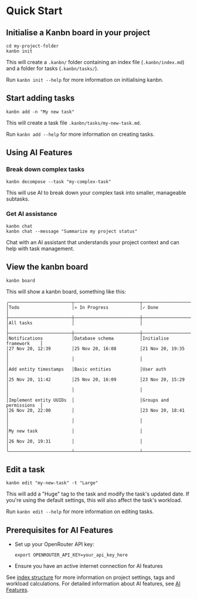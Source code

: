 # Quick Start

## Initialise a Kanbn board in your project

```
cd my-project-folder
kanbn init
```

This will create a `.kanbn/` folder containing an index file (`.kanbn/index.md`) and a folder for tasks (`.kanbn/tasks/`).

Run `kanbn init --help` for more information on initialising kanbn.

## Start adding tasks

```
kanbn add -n "My new task"
```

This will create a task file `.kanbn/tasks/my-new-task.md`.

Run `kanbn add --help` for more information on creating tasks.

## Using AI Features

### Break down complex tasks

```
kanbn decompose --task "my-complex-task"
```

This will use AI to break down your complex task into smaller, manageable subtasks.

### Get AI assistance

```
kanbn chat
kanbn chat --message "Summarize my project status"
```

Chat with an AI assistant that understands your project context and can help with task management.

## View the kanbn board

```
kanbn board
```

This will show a kanbn board, something like this:

```
╭────────────────────────┬─────────────────────────┬────────────────────────╮
│Todo                    │» In Progress            │✓ Done                  │
├────────────────────────┼─────────────────────────┼────────────────────────┤
│All tasks               │                         │                        │
├────────────────────────┼─────────────────────────┼────────────────────────┤
│Notifications           │Database schema          │Initialise framework    │
│27 Nov 20, 12:39        │25 Nov 20, 16:08         │21 Nov 20, 19:35        │
│                        │                         │                        │
│Add entity timestamps   │Basic entities           │User auth               │
│25 Nov 20, 11:42        │25 Nov 20, 16:09         │23 Nov 20, 15:29        │
│                        │                         │                        │
│Implement entity UUIDs  │                         │Groups and permissions  │
│26 Nov 20, 22:00        │                         │23 Nov 20, 18:41        │
│                        │                         │                        │
│My new task             │                         │                        │
│26 Nov 20, 19:31        │                         │                        │
╰────────────────────────┴─────────────────────────┴────────────────────────╯
```

## Edit a task

```
kanbn edit "my-new-task" -t "Large"
```

This will add a "Huge" tag to the task and modify the task's updated date. If you're using the default settings, this will also affect the task's workload.

Run `kanbn edit --help` for more information on editing tasks.

## Prerequisites for AI Features

- Set up your OpenRouter API key:
  ```
  export OPENROUTER_API_KEY=your_api_key_here
  ```
- Ensure you have an active internet connection for AI features

See [index structure](index-structure.md) for more information on project settings, tags and workload calculations.
For detailed information about AI features, see [AI Features](ai-features.md).
